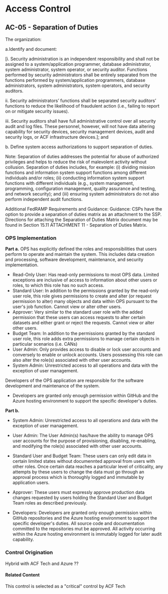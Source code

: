 # Access Control
## AC-05 - Separation of Duties

The organization:

a.Identify and document:

[i. Security administration is an independent responsibility and shall not be assigned to a system/application programmer, database administrator, system administrator, system operator, or security auditor. Functions performed by security administrators shall be
entirely separated from the functions performed by system/application programmers, database administrators, system administrators, system operators, and security auditors.

ii. Security administrators’ functions shall be separated security auditors’ functions to reduce the likelihood of fraudulent action (i.e., failing to report on or mitigate security issues).

iii. Security auditors shall have full administrative control over all security audit and log files. These personnel, however, will not have data altering capability for security devices, security management devices, audit and security logs, or ACF infrastructure devices.]; and

b. Define system access authorizations to support separation of duties.

Note: Separation of duties addresses the potential for abuse of authorized privileges and helps to reduce the risk of malevolent activity without collusion. Separation of duties includes, for example: (i) dividing mission functions and information system support functions among different individuals and/or roles; (ii) conducting information system support functions with different individuals (e.g., system management, programming, configuration management, quality assurance and testing, and network security); and (iii) ensuring system administrators do not also perform independent audit functions.

Additional FedRAMP Requirements and Guidance: Guidance: CSPs have the option to provide a separation of duties matrix as an attachment to the SSP. Directions for attaching the Separation of Duties Matrix document may be found in Section 15.11 ATTACHMENT 11 - Separation of Duties Matrix.

### OPS Implementation


**Part a.**
OPS has explicitly defined the roles and responsibilities that users perform to operate and maintain the system. This includes data creation and processing, software development, maintenance, and security implementation.

* Read-Only User: Has read-only permissions to most OPS data. Limited exceptions are inclusive of access to information about other users or roles, to which this role has no such access.
* Standard User: In addition to the permissions granted by the read-only user role, this role gives permissions to create and alter (or request permission to alter) many objects and data within OPS pursuant to the user's job function. Cannot view or alter other users.
* Approver: Very similar to the standard user role with the added permission that these users can access requests to alter certain datasets and either grant or reject the requests. Cannot view or alter other users.
* Budget Team: In addition to the permissions granted by the standard user role, this role adds extra permissions to manage certain objects in particular scenarios (i.e. CANs)
* User Admin: Only provides access to disable or lock user accounts and conversely to enable or unlock accounts. Users possessing this role can also alter the role(s) associated with other user accounts.
* System Admin: Unrestricted access to all operations and data with the exception of user management.

Developers of the OPS application are responsible for the software development and maintenance of the system.

- Developers are granted only enough permission within GitHub and the Azure hosting environment to support the specific developer's duties.

**Part b.**

* System Admin: Unrestricted access to all operations and data with the exception of user management.

* User Admin: The User Admin(s) has/have the ability to manage OPS user accounts for the purpose of provisioning, disabling, re-enabling, and modifying the role(s) associated with other user accounts.

* Standard User and Budget Team: These users can only edit data in certain limited states without documennted approval from users with other roles. Once certain data reaches a particular level of criticality, any attempts by these users to change the data must go through an approval process which is thoroughly logged and immutable by application users.

* Approver: These users must expressly approve production data changes requested by users holding the Standard User and Budget Team roles as described previously.

* Developers: Developers are granted only enough permission within GitHub repositories and the Azure hosting environment to support the specific developer's duties. All source code and documentation committed to the repositories mut be approved. All activity occurring within the Azure hosting environment is immutably logged for later audit capability.

### Control Origination

Hybrid with ACF Tech and Azure ??


#### Related Content

This control is selected as a "critical" control by ACF Tech
